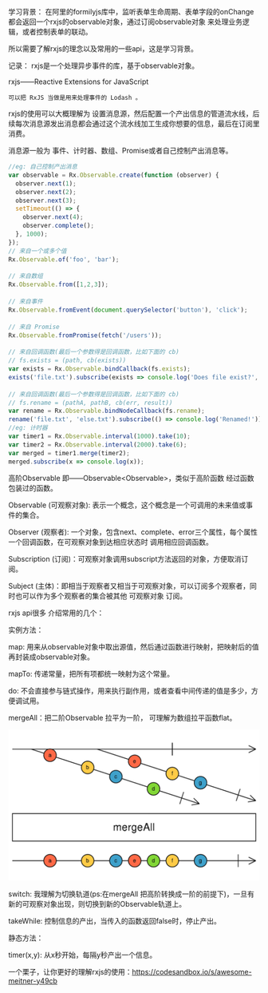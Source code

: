 学习背景：
在阿里的formilyjs库中，监听表单生命周期、表单字段的onChange 都会返回一个rxjs的observable对象，通过订阅observable对象 来处理业务逻辑，或者控制表单的联动。

所以需要了解rxjs的理念以及常用的一些api，这是学习背景。

记录：
rxjs是一个处理异步事件的库，基于observable对象。

rxjs——Reactive Extensions for JavaScript

`可以把 RxJS 当做是用来处理事件的 Lodash 。`

rxjs的使用可以大概理解为 设置消息源，然后配置一个产出信息的管道流水线，后续每次消息源发出消息都会通过这个流水线加工生成你想要的信息，最后在订阅里消费。



消息源一般为 事件、计时器、数组、Promise或者自己控制产出消息等。
```javascript
//eg: 自己控制产出消息
var observable = Rx.Observable.create(function (observer) {
  observer.next(1);
  observer.next(2);
  observer.next(3);
  setTimeout(() => {
    observer.next(4);
    observer.complete();
  }, 1000);
});
// 来自一个或多个值
Rx.Observable.of('foo', 'bar');

// 来自数组
Rx.Observable.from([1,2,3]);

// 来自事件
Rx.Observable.fromEvent(document.querySelector('button'), 'click');

// 来自 Promise
Rx.Observable.fromPromise(fetch('/users'));

// 来自回调函数(最后一个参数得是回调函数，比如下面的 cb)
// fs.exists = (path, cb(exists))
var exists = Rx.Observable.bindCallback(fs.exists);
exists('file.txt').subscribe(exists => console.log('Does file exist?', exists));

// 来自回调函数(最后一个参数得是回调函数，比如下面的 cb)
// fs.rename = (pathA, pathB, cb(err, result))
var rename = Rx.Observable.bindNodeCallback(fs.rename);
rename('file.txt', 'else.txt').subscribe(() => console.log('Renamed!'));
//eg: 计时器
var timer1 = Rx.Observable.interval(1000).take(10);
var timer2 = Rx.Observable.interval(2000).take(6);
var merged = timer1.merge(timer2);
merged.subscribe(x => console.log(x));
```

高阶Observable 即——Observable<Observable<T>>，类似于高阶函数 经过函数包装过的函数。



Observable (可观察对象): 表示一个概念，这个概念是一个可调用的未来值或事件的集合。

Observer (观察者): 一个对象，包含next、complete、error三个属性，每个属性一个回调函数，在可观察对象到达相应状态时 调用相应回调函数。

Subscription (订阅)：可观察对象调用subscript方法返回的对象，方便取消订阅。

Subject (主体)：即相当于观察者又相当于可观察对象，可以订阅多个观察者，同时也可以作为多个观察者的集合被其他 可观察对象 订阅。



rxjs api很多 介绍常用的几个：

实例方法：

map: 用来从observable对象中取出源值，然后通过函数进行映射，把映射后的值再封装成observable对象。

mapTo: 传递常量，把所有项都统一映射为这个常量。

do: 不会直接参与链式操作，用来执行副作用，或者查看中间传递的值是多少，方便调试用。

mergeAll：把二阶Observable 拉平为一阶， 可理解为数组拉平函数flat。

![alt text](image.png)

switch: 我理解为切换轨道(ps:在mergeAll 把高阶转换成一阶的前提下)，一旦有新的可观察对象出现，则切换到新的Observable轨道上。

takeWhile: 控制信息的产出，当传入的函数返回false时，停止产出。

静态方法：

timer(x,y): 从x秒开始，每隔y秒产出一个信息。



一个栗子，让你更好的理解rxjs的使用：https://codesandbox.io/s/awesome-meitner-y49cb

